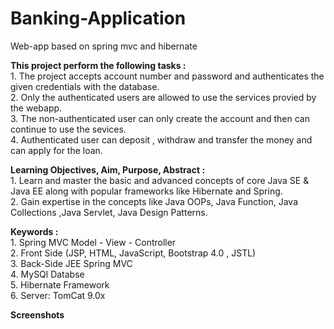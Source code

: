# Banking-Application
Web-app based on spring mvc and hibernate

<B>This project perform the following tasks :</B><BR>
    1. The project accepts account number and password and authenticates the given credentials with the database.<br>
    2. Only the authenticated users are allowed to use the services provied by the webapp.<br>
    3. The non-authenticated user can only create the account and then can continue to use the sevices.<br>
    4. Authenticated user can deposit , withdraw and transfer the money and can apply for the loan.<br>
    
  <B>Learning Objectives, Aim, Purpose, Abstract :</B><BR>
    1. Learn and master the basic and advanced concepts of core Java SE & Java EE along with popular frameworks like Hibernate and Spring.<br>
    2. Gain expertise in the concepts like Java OOPs, Java Function, Java Collections ,Java Servlet, Java Design Patterns.<br>
    
  <B>Keywords :</B><BR>
    1. Spring MVC Model - View - Controller<br>
    2. Front Side (JSP, HTML, JavaScript, Bootstrap 4.0 , JSTL)<br>
    3. Back-Side JEE Spring MVC<br>
    4. MySQl Databse<br>
    5. Hibernate Framework<br>
    6. Server: TomCat 9.0x
  
  <B> Screenshots </B>
  
  
  
    
    
    




